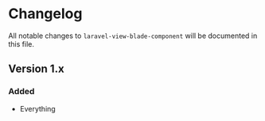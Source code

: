 # Changelog

All notable changes to `laravel-view-blade-component` will be documented in this file.

## Version 1.x

### Added

-   Everything
